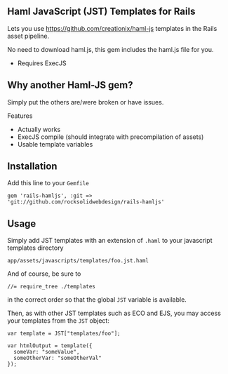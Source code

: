 ## Haml JavaScript (JST) Templates for Rails

Lets you use https://github.com/creationix/haml-js templates in the Rails asset pipeline.

No need to download haml.js, this gem includes the haml.js file for you.

* Requires ExecJS

## Why another Haml-JS gem?

Simply put the others are/were broken or have issues.

Features

  * Actually works
  * ExecJS compile (should integrate with precompilation of assets)
  * Usable template variables

## Installation

Add this line to your `Gemfile`

    gem 'rails-hamljs', :git => 'git://github.com/rocksolidwebdesign/rails-hamljs'

## Usage

Simply add JST templates with an extension of `.haml` to your javascript templates directory

    app/assets/javascripts/templates/foo.jst.haml

And of course, be sure to

    //= require_tree ./templates

in the correct order so that the global `JST` variable is available.

Then, as with other JST templates such as ECO and EJS, you may access your templates from the `JST` object:

    var template = JST["templates/foo"];

    var htmlOutput = template({
      someVar: "someValue",
      someOtherVar: "someOtherVal"
    });
